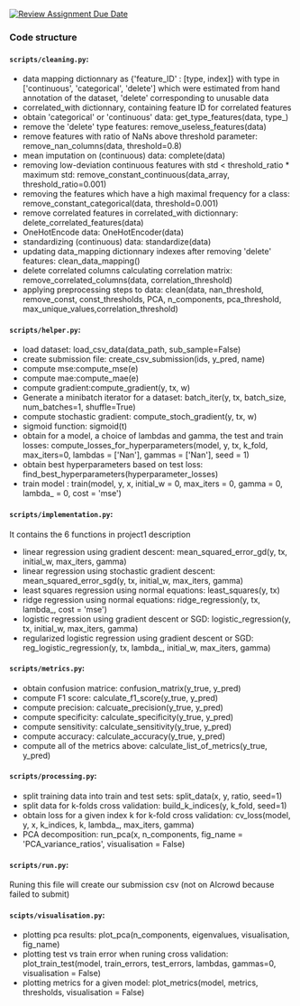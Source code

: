 [![Review Assignment Due Date](https://classroom.github.com/assets/deadline-readme-button-24ddc0f5d75046c5622901739e7c5dd533143b0c8e959d652212380cedb1ea36.svg)](https://classroom.github.com/a/U9FTc9i_)


### Code structure

#### `scripts/cleaning.py`:
- data mapping dictionnary as {'feature_ID' : [type, index]} with type in ['continuous', 'categorical', 'delete'] which were estimated from hand annotation of the dataset, 'delete' corresponding to unusable data
- correlated_with dictionnary, containing feature ID for correlated features
- obtain 'categorical' or 'continuous' data: get_type_features(data, type_)
- remove the 'delete' type features: remove_useless_features(data)
- remove features with ratio of NaNs above threshold parameter: remove_nan_columns(data, threshold=0.8)
- mean imputation on (continuous) data: complete(data)
- removing low-deviation continuous features with std < threshold_ratio * maximum std: remove_constant_continuous(data_array, threshold_ratio=0.001)
- removing the features which have a high maximal frequency for a class: remove_constant_categorical(data, threshold=0.001)
- remove correlated features in correlated_with dictionnary: delete_correlated_features(data)
- OneHotEncode data: OneHotEncoder(data) 
- standardizing (continuous) data: standardize(data)
- updating data_mapping dictionnary indexes after removing 'delete' features: clean_data_mapping()
- delete correlated columns calculating correlation matrix: remove_correlated_columns(data, correlation_threshold)
- applying preprocessing steps to data: clean(data, nan_threshold, remove_const, const_thresholds, PCA, n_components, pca_threshold, max_unique_values,correlation_threshold)


#### `scripts/helper.py`:
- load dataset: load_csv_data(data_path, sub_sample=False)
- create submission file: create_csv_submission(ids, y_pred, name)
- compute mse:compute_mse(e)
- compute mae:compute_mae(e)
- compute gradient:compute_gradient(y, tx, w)
- Generate a minibatch iterator for a dataset: batch_iter(y, tx, batch_size, num_batches=1, shuffle=True)
- compute stochastic gradient: compute_stoch_gradient(y, tx, w)
- sigmoid function: sigmoid(t)
- obtain for a model, a choice of lambdas and gamma, the test and train losses: compute_losses_for_hyperparameters(model, y, tx, k_fold, max_iters=0, lambdas = ['Nan'], gammas = ['Nan'], seed = 1)
- obtain best hyperparameters based on test loss: find_best_hyperparameters(hyperparameter_losses)
- train model : train(model, y, x, initial_w = 0, max_iters = 0, gamma = 0, lambda_ = 0, cost = 'mse')  


#### `scripts/implementation.py`:
It contains the 6 functions in project1 description
- linear regression using gradient descent: mean_squared_error_gd(y, tx, initial_w, max_iters, gamma)
- linear regression using stochastic gradient descent: mean_squared_error_sgd(y, tx, initial_w, max_iters, gamma)
- least squares regression using normal equations: least_squares(y, tx)
- ridge regression using normal equations: ridge_regression(y, tx, lambda_, cost = 'mse')
- logistic regression using gradient descent or SGD: logistic_regression(y, tx, initial_w, max_iters, gamma)
- regularized logistic regression using gradient descent or SGD: reg_logistic_regression(y, tx, lambda_, initial_w, max_iters, gamma)


#### `scripts/metrics.py`:
- obtain confusion matrice: confusion_matrix(y_true, y_pred)  
- compute F1 score: calculate_f1_score(y_true, y_pred) 
- compute precision: calcuate_precision(y_true, y_pred) 
- compute specificity: calculate_specificity(y_true, y_pred)
- compute sensitivity: calculate_sensitivity(y_true, y_pred)
- compute accuracy: calculate_accuracy(y_true, y_pred)
- compute all of the metrics above: calculate_list_of_metrics(y_true, y_pred)


#### `scripts/processing.py`:
- split training data into train and test sets: split_data(x, y, ratio, seed=1)
- split data for k-folds cross validation: build_k_indices(y, k_fold, seed=1)
- obtain loss for a given index k for k-fold cross validation: cv_loss(model, y, x, k_indices, k, lambda_, max_iters, gamma)
- PCA decomposition: run_pca(x, n_components, fig_name = 'PCA_variance_ratios', visualisation = False)


#### `scripts/run.py`:
Runing this file will create our submission csv (not on AIcrowd because failed to submit)


#### `scipts/visualisation.py`:
- plotting pca results: plot_pca(n_components, eigenvalues, visualisation, fig_name)
- plotting test vs train error when runing cross validation: plot_train_test(model, train_errors, test_errors, lambdas, gammas=0, visualisation = False)
- plotting metrics for a given model: plot_metrics(model, metrics, thresholds, visualisation = False)






